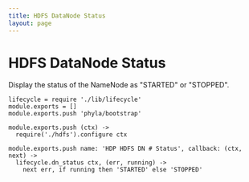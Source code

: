 ```yaml
---
title: HDFS DataNode Status
layout: page
---
```


# HDFS DataNode Status

Display the status of the NameNode as "STARTED" or "STOPPED".

    lifecycle = require './lib/lifecycle'
    module.exports = []
    module.exports.push 'phyla/bootstrap'

    module.exports.push (ctx) ->
      require('./hdfs').configure ctx

    module.exports.push name: 'HDP HDFS DN # Status', callback: (ctx, next) ->
      lifecycle.dn_status ctx, (err, running) ->
        next err, if running then 'STARTED' else 'STOPPED'
